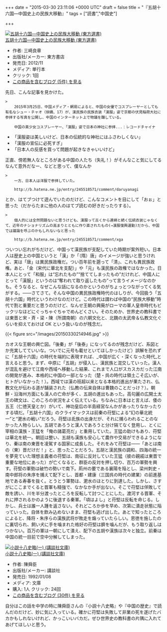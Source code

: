 
+++
date = "2015-03-30 23:11:06 +0000 UTC"
draft = false
title = "『五胡十六国―中国史上の民族大移動』"
tags = ["読書","中国史"]

+++
<div class="hatena-asin-detail"><a href="http://www.amazon.co.jp/exec/obidos/ASIN/449721222X/bestylesnet-22/"><img src="http://ecx.images-amazon.com/images/I/51iKH2QqzXL._SL160_.jpg" class="hatena-asin-detail-image" alt="五胡十六国―中国史上の民族大移動 (東方選書)" title="五胡十六国―中国史上の民族大移動 (東方選書)"/></a><div class="hatena-asin-detail-info"><a href="http://www.amazon.co.jp/exec/obidos/ASIN/449721222X/bestylesnet-22/">五胡十六国―中国史上の民族大移動 (東方選書)</a><ul><li><span class="hatena-asin-detail-label">作者:</span> 三崎良章</li><li><span class="hatena-asin-detail-label">出版社/メーカー:</span> 東方書店</li><li><span class="hatena-asin-detail-label">発売日:</span> 2012/11</li><li><span class="hatena-asin-detail-label">メディア:</span> 単行本</li><li> <span class="hatena-asin-detail-label">クリック</span>: 1回</li><li><a href="http://d.hatena.ne.jp/asin/449721222X/bestylesnet-22" target="_blank">この商品を含むブログ (5件) を見る</a></li></ul></div><div class="hatena-asin-detail-foot"></div></div>先日、こんな記事を見かけた。

    >
        2015年3月25日、中国メディア・網易によると、中国の女優でコスプレーヤーとしても有名なシュー・チャオ（徐嬌、17）が、漢民族の民族衣装「漢服」姿で京都の伏見稲荷大社に参拝する写真を公開し、中国のインターネット上で物議を醸している。

        中国の美少女コスプレーヤー、「漢服」姿で日本の神社に参拝...：レコードチャイナ
    

<ul>
<li>「漢服姿は美しいけど、日本の伝統的な神社にはふさわしくない」</li>
<li>「漢服の宣伝に必死すぎ」</li>
<li>「日本人の反感を買って問題が起きなきゃいいけど」</li>
</ul>正直、傍若無人なところがある中国の人たち（失礼！）がそんなこと気にしてるなんて意外だなー、などと思って、僕なんか

    >
        一方、日本人は洋服で参拝していた。

        http://b.hatena.ne.jp/entry/245518571/comment/daruyanagi
    
とか、はてブつけて遊んでいたのだけど、こんなコメントを目にして「おぉ」と思った（だからたまに他の人のはてブ読むの好きだったりする）。

    >
        個人的には全然問題ないと思うけども、漢服って古くから連綿と続く伝統衣装じゃなくて、近年のナショナリズムの高まりとともに作り直されたもの(→漢服復興運動)だから、中国では議論を呼ぶのかもしれないなと思った

        http://b.hatena.ne.jp/entry/245518571/comment/xga
    
ついつい忘れがちだけど、中国って漢民族が支配していた時期が案外短い。日本人は歴史上の中国というと「漢」か「（隋）唐」のイメージが強いと思うけれど、実は「唐」は異民族政権だ。つい百年前を遡って「清」、これも異民族政権。あと、「金（宋代に華北を支配）」や「元」も漢民族の政権ではなかった。日本人にとって「和服」は“忘れたもの”“捨ててしまったもの”だけれど、中国人にとって「漢服」というのは“奪われて取り返したもの”って言うイメージなのかも。そうなると、なぜこんな話になるのかというのがちょっとつながってくる気がする。――さてさて。そんな中国の異民族政権時代のはしりが、今回扱う「五胡十六国」時代というわけなのだけど。この時代は謂わば中国の“民族大移動”時代で割と重要だと思うのだけど、なんせ王朝の興廃がローマの軍人皇帝時代もビックリなほどにぐっちゃぐちゃでめんどくさい。そのためか、世界史の教科書では東晋と宋・斉・梁・陳（所謂南朝）の六朝文化と、北魏の太武帝＆仏教文化ぐらいを抑えておけば OK という扱いなのが残念だ。

{{< figure src="/images/20150330214946.jpg"  >}}

カオスな王朝の興亡図。「後秦」が「後泰」になってるのが残念だけど、系図とか充実してていいな。ついでに元号も載せといてほしかったけど）誤解を恐れずに「五胡十六国」の時代を端的に表現すれば、_中国が広く・深くなった時代_と言えると思う。まず、中原に「五胡」が侵入し、漢民族と混交していった。漢人が混乱を避けて江南や西域へ移動した結果、これまで人口がスカスカだった江南の開発が進み、本格的に中国の一部となった（楚・呉の時代は領土こそ広いが、ヒトがいなかった！）。西域では漢の班超以来となる本格的進出が果たされ、仏教文化が伝わる道が舗装された（仏教の伝来自体は曹魏のことだっけ？）。朝鮮・沿海州方面にも漢人の亡命が多く、五胡の進出もあった。高句麗の広開土太王の碑文は、このころの状況をよく伝えている。ちなみに日本はと言えば、倭の五王（仁徳天皇とか）がいて、神功皇后の半島経営なんかがあったりなかったりする頃だ。「五胡十六国」のクライマックスは前秦の苻堅による“幻の華北統一”と“淝水の戦い”だろう。苻堅は氐族の出身だが、それに捕らわれることのなかった人物らしい。五胡であろうと漢人であろうと分け隔てなく登用し、とくに宰相の漢族・王猛を「俺の諸葛亮だ」と重用していた。王猛の助けもあり、苻堅は華北を統一。朝廷は整い、五胡も漢族も安心して農作や交易ができるようになり、秦は南の東晋を凌駕する国家に成長した。それをみて苻堅は――「あとは南の（東）晋だけだ！」と、思ったことだろう。五胡と漢民族の調和、四海の統一を夢見ていた理想主義者の苻堅は、南征に反対していた王猛（彼の親戚は東晋で重要な地位にあった）が亡くなると、群臣の反対を押し切り、百万の軍勢を興す。苻堅の軍勢は破竹の勢いで南下。荊州の要である襄陽を陥とし、梁州刺史・南中郎将の朱序を捕えて配下とし、首都・建康（三国呉の時代の建業）の前進基地である寿春を抜く。とうとう軍勢は、淝水のほとりに到達した。しかし、さすがにここまでくると晋軍も精強で、なかなか手が出ない。そこで苻堅は佯敗して敵を誘い、川を半分渡ったところを反転して討つことにした。渡河する晋軍、それに押されるかのように後退する秦軍。「頃はよし」と苻堅は反転を命じる。しかし、兵士は誰一人踵を返さない。それどころか歩を早め、次第に潰走状態に陥っていった。自体を飲み込めないまま、苻堅も逃げ出した。あとで知ったところによると、降将・朱序らの漢族武将が敗走を煽っていたらしい。恩徳を施したのに裏切られ、飼い犬に手を噛まれた格好の苻堅は臍を噛んだが、もう取り返しはつかない。百万の軍は一朝にして潰え、配下の五胡や漢族は次々と独立。前秦は中国の統一目前で空中分解してしまった。<div class="hatena-asin-detail"><a href="http://www.amazon.co.jp/exec/obidos/ASIN/4061850776/bestylesnet-22/"><img src="http://ecx.images-amazon.com/images/I/51RHSGSZKGL._SL160_.jpg" class="hatena-asin-detail-image" alt="小説十八史略(一) (講談社文庫)" title="小説十八史略(一) (講談社文庫)"/></a><div class="hatena-asin-detail-info"><a href="http://www.amazon.co.jp/exec/obidos/ASIN/4061850776/bestylesnet-22/">小説十八史略(一) (講談社文庫)</a><ul><li><span class="hatena-asin-detail-label">作者:</span> 陳舜臣</li><li><span class="hatena-asin-detail-label">出版社/メーカー:</span> 講談社</li><li><span class="hatena-asin-detail-label">発売日:</span> 1992/01/08</li><li><span class="hatena-asin-detail-label">メディア:</span> 文庫</li><li><span class="hatena-asin-detail-label">購入</span>: 1人 <span class="hatena-asin-detail-label">クリック</span>: 24回</li><li><a href="http://d.hatena.ne.jp/asin/4061850776/bestylesnet-22" target="_blank">この商品を含むブログ (30件) を見る</a></li></ul></div><div class="hatena-asin-detail-foot"></div></div>自分はこの話を中学の時に陳舜臣さんの『小説十八史略』や『中国の歴史』で読んだのだけど、妙に気に入っている。確かに苻堅は失敗して非業の死を遂げたバカかもしれないけれど、かっこいいバカだ。ぜひ世界史の教科書の片隅に入れてあげてほしいと思う。


